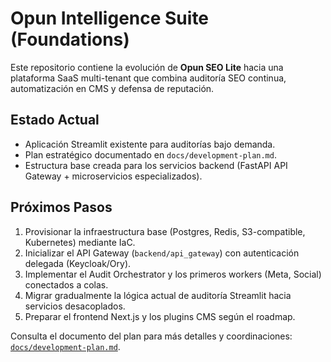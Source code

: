 # Opun Intelligence Suite (Foundations)

Este repositorio contiene la evolución de **Opun SEO Lite** hacia una plataforma SaaS multi-tenant que combina auditoría SEO continua, automatización en CMS y defensa de reputación.

## Estado Actual
- Aplicación Streamlit existente para auditorías bajo demanda.
- Plan estratégico documentado en `docs/development-plan.md`.
- Estructura base creada para los servicios backend (FastAPI API Gateway + microservicios especializados).

## Próximos Pasos
1. Provisionar la infraestructura base (Postgres, Redis, S3-compatible, Kubernetes) mediante IaC.
2. Inicializar el API Gateway (`backend/api_gateway`) con autenticación delegada (Keycloak/Ory).
3. Implementar el Audit Orchestrator y los primeros workers (Meta, Social) conectados a colas.
4. Migrar gradualmente la lógica actual de auditoría Streamlit hacia servicios desacoplados.
5. Preparar el frontend Next.js y los plugins CMS según el roadmap.

Consulta el documento del plan para más detalles y coordinaciones: [`docs/development-plan.md`](docs/development-plan.md).
